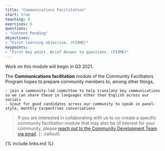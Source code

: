 ```yaml
---
title: "Communications Facilitation"
start: true
teaching: 0
exercises: 0
questions:
- "Content Pending"
objectives:
- "First learning objective. (FIXME)"
keypoints:
- "First key point. Brief Answer to questions. (FIXME)"
---
```


Work on this module will begin in Q3 2021. 

The **Communications facilitation** module of the Community Facilitators Program hopes to prepare community members to, among other things, 

    - join a community-led committee to help translate key communications so we can share these in languages other than English across our socials
    - Scout for good candidates across our community to speak in panel-style, monthly Carpentries conversations 

> If you are interested in collaborating with us to co-create a specific community facilitation module that may also be of interest for your community, please [reach out to the Community Development Team via email](mailto:community@carpentries.org?subject=Interest%20in%20co-creating%20Community%20Facilitators%20Program%20resources).
{: .callout}

{% include links.md %}
